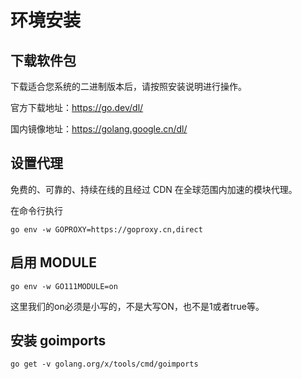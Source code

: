 # 环境安装

## 下载软件包

下载适合您系统的二进制版本后，请按照安装说明进行操作。

官方下载地址：https://go.dev/dl/

国内镜像地址：https://golang.google.cn/dl/

## 设置代理

免费的、可靠的、持续在线的且经过 CDN 在全球范围内加速的模块代理。

在命令行执行

```
go env -w GOPROXY=https://goproxy.cn,direct
```

## 启用 MODULE

```
go env -w GO111MODULE=on
```

这里我们的on必须是小写的，不是大写ON，也不是1或者true等。

## 安装 goimports

```
go get -v golang.org/x/tools/cmd/goimports
```
